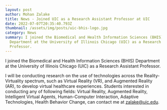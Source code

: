 ```yaml
---
layout: post
author: Mohan Zalake
title: News - Joined UIC as a Research Assistant Professor at UIC
date: 2022-07-07T20:35:40.793Z
thumbnail: /assets/img/posts/uic-bhis-logo.jpg
category: News
summary: I joined the Biomedical and Health Information Sciences (BHIS)
  Department at the University of Illinois Chicago (UIC) as a Research Assistant
  Professor.
---
```

I joined the Biomedical and Health Information Sciences (BHIS) Department at the University of Illinois Chicago (UIC) as a Research Assistant Professor.

I will be conducting research on the use of technologies across the Reality-Virtuality spectrum, such as Virtual Reality (VR), and Augmented Reality (AR), to develop virtual healthcare experiences. Students interested in conducting any of following fields: Virtual Reality, Augmented Reality, Intelligent Virtual Agents, Human-Computer Interaction, Adaptive Technologies, Health Behavior Change, can contact me at [zalake@uic.edu](zalake@uic.edu).